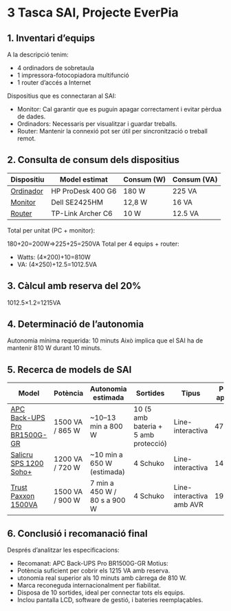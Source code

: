 # 3 Tasca SAI, Projecte EverPia

## 1. Inventari d’equips
A la descripció tenim:
- 4 ordinadors de sobretaula
- 1 impressora-fotocopiadora multifunció
- 1 router d’accés a Internet

Dispositius que es connectaran al SAI:
- Monitor: Cal garantir que es puguin apagar correctament i evitar pèrdua de dades.
- Ordinadors: Necessaris per visualitzar i guardar treballs.
- Router: Mantenir la connexió pot ser útil per sincronització o treball remot.

## 2. Consulta de consum dels dispositius

| Dispositiu | Model estimat      | Consum (W) | Consum (VA) |
|-------------|--------------------|-------------|--------------|
| [Ordinador](https://www.hp.com/pe-es/shop/desktop-hp-prodesk-400-g6-7ze63la.html#features) | HP ProDesk 400 G6  | 180 W       | 225 VA       |
| [Monitor](https://www.dell.com/es-es/shop/monitor-dell-24-se2425hm/apd/210-bqzt/monitores-y-accesorios)   | Dell SE2425HM      | 12,8 W      | 16 VA        |
| [Router](https://www.tp-link.com/es/home-networking/wifi-router/archer-c6/)    | TP-Link Archer C6  | 10 W        | 12.5 VA      |

Total per unitat (PC + monitor):

180+20=200W⇒225+25=250VA
Total per 4 equips + router:
- Watts:
(4×200)+10=810W
- VA:
(4×250)+12.5=1012.5VA

## 3. Càlcul amb reserva del 20%

1012.5×1.2=1215VA

## 4. Determinació de l’autonomia

Autonomia mínima requerida: 10 minuts
Això implica que el SAI ha de mantenir 810 W durant 10 minuts.

## 5. Recerca de models de SAI

| Model | Potència | Autonomia estimada | Sortides | Tipus | Preu aprox. |
|--------|-----------|--------------------|-----------|--------|--------------|
| [APC Back-UPS Pro BR1500G-GR]([https://www.hp.com/pe-es/shop/desktop-hp-prodesk-400-g6-7ze63la.html#features](https://www.apc.com/ca/en/product/BR1500G/apc-backups-pro-1500va-865w-tower-120v-10x-nema-515r-outlets-avr-lcd-user-replaceable-battery/)) | 1500 VA / 865 W | ~10–13 min a 800 W | 10 (5 amb bateria + 5 amb protecció) | Line-interactiva | 479.00 |
| [Salicru SPS 1200 Soho+](https://www.amazon.es/Salicru-SPS-1200-Soho-Sistema-alimentaci%C3%B3n-ininterrumpida/dp/B079FX7WR7?th=1) | 1200 VA / 720 W | ~10 min a 650 W (estimada) | 4 Schuko | Line-interactiva | 140.90 |
| [Trust Paxxon 1500VA](https://www.trust.com/en/product/23505-paxxon-1500va-uninterruptible-power-supply-ups-eu) | 1500 VA / 900 W | 7 min a 450 W / 80 s a 900 W | 4 Schuko | Line-interactiva amb AVR | 199.99 |

## 6. Conclusió i recomanació final

Després d’analitzar les especificacions:
- Recomanat: APC Back-UPS Pro BR1500G-GR
Motius:
- Potència suficient per cobrir els 1215 VA amb reserva.
- utonomia real superior als 10 minuts amb càrrega de 810 W.
- Marca reconeguda internacionalment per fiabilitat.
- Disposa de 10 sortides, ideal per connectar tots els equips.
- Inclou pantalla LCD, software de gestió, i bateries reemplaçables.
